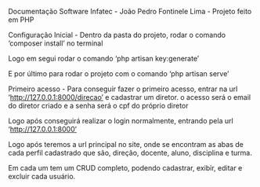Documentação Software Infatec - João Pedro Fontinele Lima - Projeto feito em PHP

Configuração Inicial - 
Dentro da pasta do projeto, rodar o comando ‘composer install’ no terminal


Logo em segui rodar o comando ‘php artisan key:generate’ 

E por último para rodar o projeto com o comando ‘php artisan serve’

Primeiro acesso - 
Para conseguir fazer o primeiro acesso, entrar na url ‘http://127.0.0.1:8000/direcao’ e cadastrar um diretor. o acesso será o email do diretor criado e a senha será o cpf do próprio diretor

Logo após conseguirá realizar o login normalmente, entrando pela url ‘http://127.0.0.1:8000’

Logo após teremos a url principal no site, onde se encontram as abas de cada perfil cadastrado que são, direção, docente, aluno, disciplina e turma.

Em cada um tem um CRUD completo, podendo cadastrar, exibir, editar e excluir cada usuário. 
